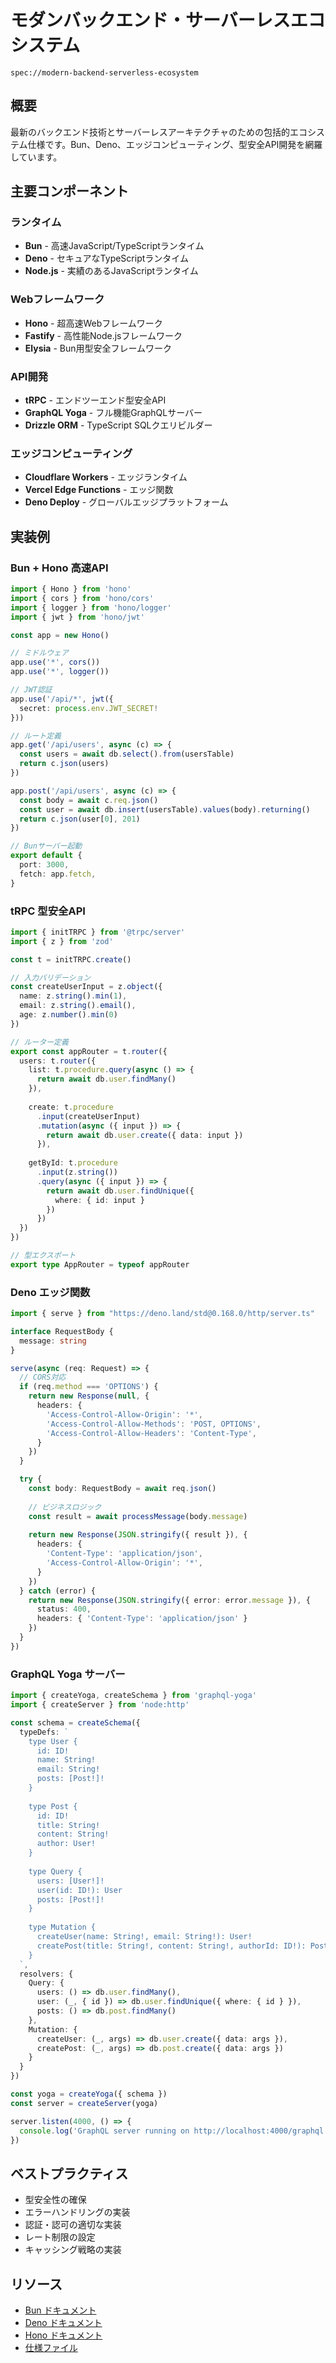 # モダンバックエンド・サーバーレスエコシステム

`spec://modern-backend-serverless-ecosystem`

## 概要

最新のバックエンド技術とサーバーレスアーキテクチャのための包括的エコシステム仕様です。Bun、Deno、エッジコンピューティング、型安全API開発を網羅しています。

## 主要コンポーネント

### ランタイム
- **Bun** - 高速JavaScript/TypeScriptランタイム
- **Deno** - セキュアなTypeScriptランタイム
- **Node.js** - 実績のあるJavaScriptランタイム

### Webフレームワーク
- **Hono** - 超高速Webフレームワーク
- **Fastify** - 高性能Node.jsフレームワーク
- **Elysia** - Bun用型安全フレームワーク

### API開発
- **tRPC** - エンドツーエンド型安全API
- **GraphQL Yoga** - フル機能GraphQLサーバー
- **Drizzle ORM** - TypeScript SQLクエリビルダー

### エッジコンピューティング
- **Cloudflare Workers** - エッジランタイム
- **Vercel Edge Functions** - エッジ関数
- **Deno Deploy** - グローバルエッジプラットフォーム

## 実装例

### Bun + Hono 高速API
```typescript
import { Hono } from 'hono'
import { cors } from 'hono/cors'
import { logger } from 'hono/logger'
import { jwt } from 'hono/jwt'

const app = new Hono()

// ミドルウェア
app.use('*', cors())
app.use('*', logger())

// JWT認証
app.use('/api/*', jwt({
  secret: process.env.JWT_SECRET!
}))

// ルート定義
app.get('/api/users', async (c) => {
  const users = await db.select().from(usersTable)
  return c.json(users)
})

app.post('/api/users', async (c) => {
  const body = await c.req.json()
  const user = await db.insert(usersTable).values(body).returning()
  return c.json(user[0], 201)
})

// Bunサーバー起動
export default {
  port: 3000,
  fetch: app.fetch,
}
```

### tRPC 型安全API
```typescript
import { initTRPC } from '@trpc/server'
import { z } from 'zod'

const t = initTRPC.create()

// 入力バリデーション
const createUserInput = z.object({
  name: z.string().min(1),
  email: z.string().email(),
  age: z.number().min(0)
})

// ルーター定義
export const appRouter = t.router({
  users: t.router({
    list: t.procedure.query(async () => {
      return await db.user.findMany()
    }),
    
    create: t.procedure
      .input(createUserInput)
      .mutation(async ({ input }) => {
        return await db.user.create({ data: input })
      }),
    
    getById: t.procedure
      .input(z.string())
      .query(async ({ input }) => {
        return await db.user.findUnique({
          where: { id: input }
        })
      })
  })
})

// 型エクスポート
export type AppRouter = typeof appRouter
```

### Deno エッジ関数
```typescript
import { serve } from "https://deno.land/std@0.168.0/http/server.ts"

interface RequestBody {
  message: string
}

serve(async (req: Request) => {
  // CORS対応
  if (req.method === 'OPTIONS') {
    return new Response(null, {
      headers: {
        'Access-Control-Allow-Origin': '*',
        'Access-Control-Allow-Methods': 'POST, OPTIONS',
        'Access-Control-Allow-Headers': 'Content-Type',
      }
    })
  }

  try {
    const body: RequestBody = await req.json()
    
    // ビジネスロジック
    const result = await processMessage(body.message)
    
    return new Response(JSON.stringify({ result }), {
      headers: {
        'Content-Type': 'application/json',
        'Access-Control-Allow-Origin': '*',
      }
    })
  } catch (error) {
    return new Response(JSON.stringify({ error: error.message }), {
      status: 400,
      headers: { 'Content-Type': 'application/json' }
    })
  }
})
```

### GraphQL Yoga サーバー
```typescript
import { createYoga, createSchema } from 'graphql-yoga'
import { createServer } from 'node:http'

const schema = createSchema({
  typeDefs: `
    type User {
      id: ID!
      name: String!
      email: String!
      posts: [Post!]!
    }
    
    type Post {
      id: ID!
      title: String!
      content: String!
      author: User!
    }
    
    type Query {
      users: [User!]!
      user(id: ID!): User
      posts: [Post!]!
    }
    
    type Mutation {
      createUser(name: String!, email: String!): User!
      createPost(title: String!, content: String!, authorId: ID!): Post!
    }
  `,
  resolvers: {
    Query: {
      users: () => db.user.findMany(),
      user: (_, { id }) => db.user.findUnique({ where: { id } }),
      posts: () => db.post.findMany()
    },
    Mutation: {
      createUser: (_, args) => db.user.create({ data: args }),
      createPost: (_, args) => db.post.create({ data: args })
    }
  }
})

const yoga = createYoga({ schema })
const server = createServer(yoga)

server.listen(4000, () => {
  console.log('GraphQL server running on http://localhost:4000/graphql')
})
```

## ベストプラクティス

- 型安全性の確保
- エラーハンドリングの実装
- 認証・認可の適切な実装
- レート制限の設定
- キャッシング戦略の実装

## リソース

- [Bun ドキュメント](https://bun.sh/docs)
- [Deno ドキュメント](https://deno.land/manual)
- [Hono ドキュメント](https://hono.dev)
- [仕様ファイル](https://github.com/kotsutsumi/fluorite-mcp/blob/main/src/catalog/modern-backend-serverless-ecosystem.yaml)